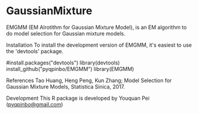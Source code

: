 # GaussianMixture
EMGMM (EM Alrotithm for Gaussian Mixture Model), is an EM algorithm to do model selection for Gaussian mixture models.

Installation
To install the development version of EMGMM, it's easiest to use the 'devtools' package. 

#install.packages("devtools")
library(devtools)
install_github("pyqpinbo/EMGMM")
library(EMGMM)


References
Tao Huang, Heng Peng, Kun Zhang; Model Selection for Gaussian Mixture Models, Statistica Sinica, 2017.


Development
This R package is developed by Youquan Pei (pyqpinbo@gmail.com)
